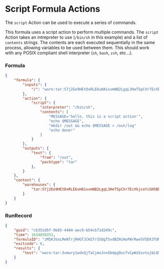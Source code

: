 Script Formula Actions
==========================================================

The `script` Action can be used to execute a series of commands.

This formula uses a script action to perform multiple commands. The `script` Action takes an intrepreter
to use (`/bin/sh` in this example) and a list of `contents` strings. The contents are each executed sequentially
in the same process, allowing variables to be used between them. This should work with any POSIX compliant shell
interpreter (`sh`, `bash`, `zsh`, etc...).

### Formula

[testmark]:# (script/formula)
```json
{
	"formula": {
		"inputs": {
			"/": "ware:tar:57j2Ee9HEtDxRLE6uHA1xvmNB2LgqL3HeT5pCXr7EcXkjcoYiGHSBkFyKqQuHFyGPN"
		},
		"action": {
			"script": {
				"interpreter": "/bin/sh",
				"contents": [
					"MESSAGE='hello, this is a script action'",
					"echo $MESSAGE",
					"mkdir /out && echo $MESSAGE > /out/log"
					"echo done!"
				]
			}
		},
		"outputs": {
			"test": {
				"from": "/out",
				"packtype": "tar"
			},
		}
	},
	"context": {
		"warehouses": {
			"tar:57j2Ee9HEtDxRLE6uHA1xvmNB2LgqL3HeT5pCXr7EcXkjcoYiGHSBkFyKqQuHFyGPN": "https://dl-cdn.alpinelinux.org/alpine/v3.15/releases/x86_64/alpine-minirootfs-3.15.0-x86_64.tar.gz"
		}
	}
}
```

### RunRecord

[testmark]:# (script/runrecord)
```json
{
	"guid": "cb351d5f-9b85-4404-aec9-b54cb71d249c",
	"time": 1634850353,
	"formulaID": "zM5K3VaLMeNTrjRHGTJCHZfrS5QgT5vdBZHiHoPWrRwe5V5DX3TdMYRTvnvF4NLp7bwrqaz",
	"exitcode": 0,
	"results": {
		"test": "ware:tar:3vmwry1wdxQjTaCjmoJnvGbdpg9ucTvCpWzGzvtujbLQSwvPPAECTm3YxrsHnERtzg"
	}
}
```
